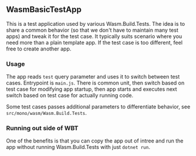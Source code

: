 ## WasmBasicTestApp

This is a test application used by various Wasm.Build.Tests. The idea is to share a common behavior (so that we don't have to maintain many test apps) and tweak it for the test case.
It typically suits scenario where you need more than a plain template app. If the test case is too different, feel free to create another app.

### Usage

The app reads `test` query parameter and uses it to switch between test cases. Entrypoint is `main.js`.
There is common unit, then switch based on test case for modifying app startup, then app starts and executes next switch based on test case for actually running code.

Some test cases passes additional parameters to differentiate behavior, see `src/mono/wasm/Wasm.Build.Tests`.

### Running out side of WBT

One of the benefits is that you can copy the app out of intree and run the app without running Wasm.Build.Tests with just `dotnet run`.